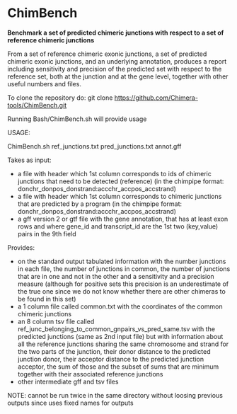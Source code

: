 # ChimBench
**Benchmark a set of predicted chimeric junctions with respect to a set of reference chimeric junctions**

From a set of reference chimeric exonic junctions, a set of predicted chimeric exonic junctions, and an underlying annotation, produces a report including sensitivity and precision of the predicted set with respect to the reference set, both at the junction and at the gene level, together with other useful numbers and files.

To clone the repository do:
git clone https://github.com/Chimera-tools/ChimBench.git

Running Bash/ChimBench.sh will provide usage

USAGE:

ChimBench.sh ref_junctions.txt pred_junctions.txt annot.gff

Takes as input:
- a file with header which 1st column corresponds to ids of chimeric junctions that need to be detected (reference) (in the chimpipe format: donchr_donpos_donstrand:accchr_accpos_accstrand)
- a file with header which 1st column corresponds to chimeric junctions that are predicted by a program (in the chimpipe format: donchr_donpos_donstrand:accchr_accpos_accstrand)
- a gff version 2 or gtf file with the gene annotation, that has at least exon rows and where gene_id and transcript_id are the 1st two (key,value) pairs in the 9th field

Provides:
- on the standard output tabulated information with the number junctions in each file, the number of junctions in common, the number of junctions that are in one and not in the other and a sensitivity and a precision measure (although for positive sets this precision is an underestimate of the true one since we do not know whether there are other chimeras to be found in this set)
- a 1 column file called common.txt with the coordinates of the common chimeric junctions
- an 8 column tsv file called ref_junc_belonging_to_common_gnpairs_vs_pred_same.tsv with the predicted junctions (same as 2nd input file) but with information about all the reference junctions sharing the same chromosome and strand for the two parts of the junction, their donor distance to the predicted junction donor, their acceptor distance to the predicted junction acceptor, the sum of those and the subset of sums that are minimum together with their associated reference junctions
- other intermediate gff and tsv files

NOTE: cannot be run twice in the same directory without loosing previous outputs since uses fixed names for outputs 
